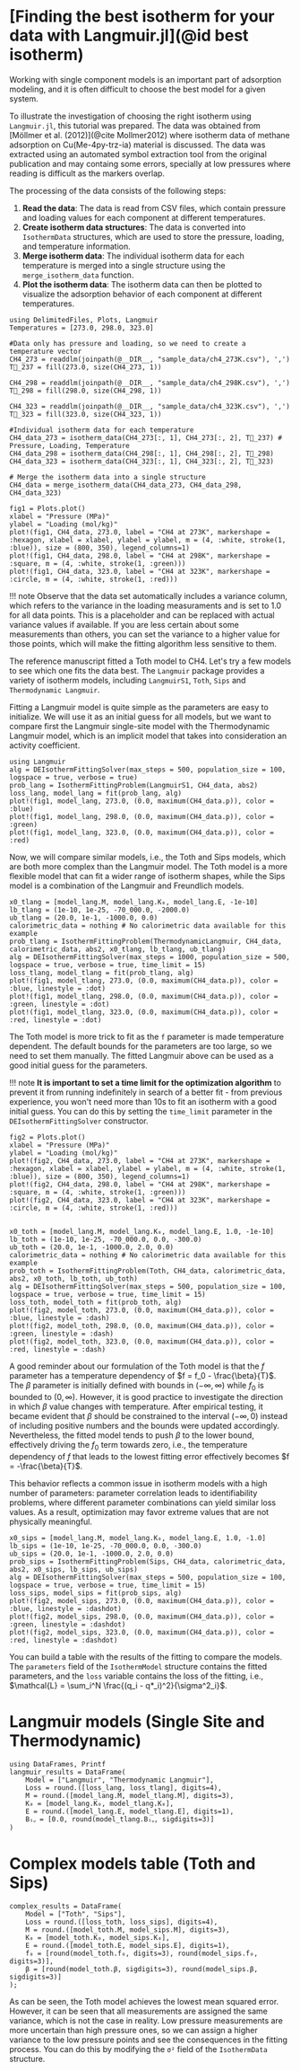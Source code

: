 # [Finding the best isotherm for your data with Langmuir.jl](@id best isotherm)

Working with single component models is an important part of adsorption modeling, and it is often difficult to choose the best model for a given system. 

To illustrate the investigation of choosing the right isotherm using `Langmuir.jl`, this tutorial was prepared. The data was obtained from [Möllmer et al. (2012)](@cite Mollmer2012) where isotherm data of methane adsorption on
Cu(Me-4py-trz-ia) material is discussed. The data was extracted using an automated symbol extraction tool from the original publication and may containg some errors, specially at low pressures where reading is difficult as the markers overlap.

The processing of the data consists of the following steps:
1. **Read the data**: The data is read from CSV files, which contain pressure and loading values for each component at different temperatures.
2. **Create isotherm data structures**: The data is converted into `IsothermData` structures, which are used to store the pressure, loading, and temperature information.
3. **Merge isotherm data**: The individual isotherm data for each temperature is merged into a single structure using the `merge_isotherm_data` function.
4. **Plot the isotherm data**: The isotherm data can then be plotted to visualize the adsorption behavior of each component at different temperatures.

```@example multicomponent
using DelimitedFiles, Plots, Langmuir
Temperatures = [273.0, 298.0, 323.0]

#Data only has pressure and loading, so we need to create a temperature vector
CH4_273 = readdlm(joinpath(@__DIR__, "sample_data/ch4_273K.csv"), ',')
T⃗_237 = fill(273.0, size(CH4_273, 1))

CH4_298 = readdlm(joinpath(@__DIR__, "sample_data/ch4_298K.csv"), ',')
T⃗_298 = fill(298.0, size(CH4_298, 1))

CH4_323 = readdlm(joinpath(@__DIR__, "sample_data/ch4_323K.csv"), ',')
T⃗_323 = fill(323.0, size(CH4_323, 1))

#Individual isotherm data for each temperature
CH4_data_273 = isotherm_data(CH4_273[:, 1], CH4_273[:, 2], T⃗_237) # Pressure, Loading, Temperature
CH4_data_298 = isotherm_data(CH4_298[:, 1], CH4_298[:, 2], T⃗_298)
CH4_data_323 = isotherm_data(CH4_323[:, 1], CH4_323[:, 2], T⃗_323)

# Merge the isotherm data into a single structure
CH4_data = merge_isotherm_data(CH4_data_273, CH4_data_298, CH4_data_323)

fig1 = Plots.plot()
xlabel = "Pressure (MPa)"
ylabel = "Loading (mol/kg)"
plot!(fig1, CH4_data, 273.0, label = "CH4 at 273K", markershape = :hexagon, xlabel = xlabel, ylabel = ylabel, m = (4, :white, stroke(1, :blue)), size = (800, 350), legend_columns=1)
plot!(fig1, CH4_data, 298.0, label = "CH4 at 298K", markershape = :square, m = (4, :white, stroke(1, :green)))
plot!(fig1, CH4_data, 323.0, label = "CH4 at 323K", markershape = :circle, m = (4, :white, stroke(1, :red)))
```

!!! note
    Observe that the data set automatically includes a variance column, which refers to the variance in the loading measuraments and is set to 1.0 for all data points. This is a placeholder and can be replaced with actual variance values if available. If you are less certain about some measurements than others, you can set the variance to a higher value for those points, which will make the fitting algorithm less sensitive to them.

The reference manuscript fitted a Toth model to CH4. Let's try a few models to see which one fits the data best. The `Langmuir` package provides a variety of isotherm models, including `LangmuirS1`, `Toth`, `Sips` and `Thermodynamic Langmuir`. 

Fitting a Langmuir model is quite simple as the parameters are easy to initialize. We will use it as an initial guess for all models, but we want to compare first the Langmuir single-site model with the Thermodynamic Langmuir model, which is an implicit model that takes into consideration an activity coefficient.  

```@example multicomponent
using Langmuir
alg = DEIsothermFittingSolver(max_steps = 500, population_size = 100,
logspace = true, verbose = true)
prob_lang = IsothermFittingProblem(LangmuirS1, CH4_data, abs2)
loss_lang, model_lang = fit(prob_lang, alg)
plot!(fig1, model_lang, 273.0, (0.0, maximum(CH4_data.p)), color = :blue)
plot!(fig1, model_lang, 298.0, (0.0, maximum(CH4_data.p)), color = :green)
plot!(fig1, model_lang, 323.0, (0.0, maximum(CH4_data.p)), color = :red)
```

Now, we will compare similar models, i.e., the Toth and Sips models, which are both more complex than the Langmuir model. The Toth model is a more flexible model that can fit a wider range of isotherm shapes, while the Sips model is a combination of the Langmuir and Freundlich models.

```@example multicomponent 
x0_tlang = [model_lang.M, model_lang.K₀, model_lang.E, -1e-10]
lb_tlang = (1e-10, 1e-25, -70_000.0, -2000.0)
ub_tlang = (20.0, 1e-1, -1000.0, 0.0)
calorimetric_data = nothing # No calorimetric data available for this example
prob_tlang = IsothermFittingProblem(ThermodynamicLangmuir, CH4_data, calorimetric_data, abs2, x0_tlang, lb_tlang, ub_tlang)
alg = DEIsothermFittingSolver(max_steps = 1000, population_size = 500,
logspace = true, verbose = true, time_limit = 15)
loss_tlang, model_tlang = fit(prob_tlang, alg)
plot!(fig1, model_tlang, 273.0, (0.0, maximum(CH4_data.p)), color = :blue, linestyle = :dot)
plot!(fig1, model_tlang, 298.0, (0.0, maximum(CH4_data.p)), color = :green, linestyle = :dot)
plot!(fig1, model_tlang, 323.0, (0.0, maximum(CH4_data.p)), color = :red, linestyle = :dot)
```

The Toth model is more trick to fit as the `f` parameter is made temperature dependent. The default bounds for the parameters are too large, so we need to set them manually. The fitted Langmuir above can be used as a good initial guess for the parameters.

!!! note
    **It is important to set a time limit for the optimization algorithm** to prevent it from running indefinitely in search of a better fit - from previous experience, you won't need more than 10s to fit an isotherm with a good initial guess. You can do this by setting the `time_limit` parameter in the `DEIsothermFittingSolver` constructor.

```@example multicomponent
fig2 = Plots.plot()
xlabel = "Pressure (MPa)"
ylabel = "Loading (mol/kg)"
plot!(fig2, CH4_data, 273.0, label = "CH4 at 273K", markershape = :hexagon, xlabel = xlabel, ylabel = ylabel, m = (4, :white, stroke(1, :blue)), size = (800, 350), legend_columns=1)
plot!(fig2, CH4_data, 298.0, label = "CH4 at 298K", markershape = :square, m = (4, :white, stroke(1, :green)))
plot!(fig2, CH4_data, 323.0, label = "CH4 at 323K", markershape = :circle, m = (4, :white, stroke(1, :red)))


x0_toth = [model_lang.M, model_lang.K₀, model_lang.E, 1.0, -1e-10]
lb_toth = (1e-10, 1e-25, -70_000.0, 0.0, -300.0)
ub_toth = (20.0, 1e-1, -1000.0, 2.0, 0.0)
calorimetric_data = nothing # No calorimetric data available for this example
prob_toth = IsothermFittingProblem(Toth, CH4_data, calorimetric_data, abs2, x0_toth, lb_toth, ub_toth)
alg = DEIsothermFittingSolver(max_steps = 500, population_size = 100,
logspace = true, verbose = true, time_limit = 15)
loss_toth, model_toth = fit(prob_toth, alg)
plot!(fig2, model_toth, 273.0, (0.0, maximum(CH4_data.p)), color = :blue, linestyle = :dash)
plot!(fig2, model_toth, 298.0, (0.0, maximum(CH4_data.p)), color = :green, linestyle = :dash)
plot!(fig2, model_toth, 323.0, (0.0, maximum(CH4_data.p)), color = :red, linestyle = :dash)
```

A good reminder about our formulation of the Toth model is that the $f$ parameter has a temperature dependency of $f = f_0 - \frac{\beta}{T}$. The $\beta$ parameter is initially defined with bounds in $(-\infty, \infty)$ while $f_0$ is bounded to $(0, \infty)$. However, it is good practice to investigate the direction in which $\beta$ value changes with temperature. After empirical testing, it became evident that $\beta$ should be constrained to the interval $(-\infty, 0)$ instead of including positive numbers and the bounds were updated accordingly. Nevertheless, the fitted model tends to push $\beta$ to the lower bound, effectively driving the $f_0$ term towards zero, i.e., the temperature dependency of $f$ that leads to the lowest fitting error effectively becomes $f = -\frac{\beta}{T}$. 

This behavior reflects a common issue in isotherm models with a high number of parameters: parameter correlation leads to identifiability problems, where different parameter combinations can yield similar loss values. As a result, optimization may favor extreme values that are not physically meaningful. 

```@example multicomponent
x0_sips = [model_lang.M, model_lang.K₀, model_lang.E, 1.0, -1.0]
lb_sips = (1e-10, 1e-25, -70_000.0, 0.0, -300.0)
ub_sips = (20.0, 1e-1, -1000.0, 2.0, 0.0)
prob_sips = IsothermFittingProblem(Sips, CH4_data, calorimetric_data, abs2, x0_sips, lb_sips, ub_sips)
alg = DEIsothermFittingSolver(max_steps = 500, population_size = 100,
logspace = true, verbose = true, time_limit = 15)
loss_sips, model_sips = fit(prob_sips, alg)
plot!(fig2, model_sips, 273.0, (0.0, maximum(CH4_data.p)), color = :blue, linestyle = :dashdot)
plot!(fig2, model_sips, 298.0, (0.0, maximum(CH4_data.p)), color = :green, linestyle = :dashdot)
plot!(fig2, model_sips, 323.0, (0.0, maximum(CH4_data.p)), color = :red, linestyle = :dashdot)
```

You can build a table with the results of the fitting to compare the models. The `parameters` field of the `IsothermModel` structure contains the fitted parameters, and the `loss` variable contains the loss of the fitting, i.e., $\mathcal{L} = \sum_i^N \frac{(q_i - q*_i)^2}{\sigma^2_i}$. 

# Langmuir models (Single Site and Thermodynamic)

```@example multicomponent
using DataFrames, Printf
langmuir_results = DataFrame(
    Model = ["Langmuir", "Thermodynamic Langmuir"],
    Loss = round.([loss_lang, loss_tlang], digits=4),
    M = round.([model_lang.M, model_tlang.M], digits=3),
    K₀ = [model_lang.K₀, model_tlang.K₀],
    E = round.([model_lang.E, model_tlang.E], digits=1),
    Bᵢᵩ = [0.0, round(model_tlang.Bᵢᵩ, sigdigits=3)]
)
```

# Complex models table (Toth and Sips)

```@example multicomponent
complex_results = DataFrame(
    Model = ["Toth", "Sips"],
    Loss = round.([loss_toth, loss_sips], digits=4),
    M = round.([model_toth.M, model_sips.M], digits=3),
    K₀ = [model_toth.K₀, model_sips.K₀],
    E = round.([model_toth.E, model_sips.E], digits=1),
    f₀ = [round(model_toth.f₀, digits=3), round(model_sips.f₀, digits=3)],
    β = [round(model_toth.β, sigdigits=3), round(model_sips.β, sigdigits=3)]
);
```

As can be seen, the Toth model achieves the lowest mean squared error. However, it can be seen that all measurements are assigned the same variance, which is not the case in reality. Low pressure measurements are more uncertain than high pressure ones, so we can assign a higher variance to the low pressure points and see the consequences in the fitting process. You can do this by modifying the `σ²` field of the `IsothermData` structure.

